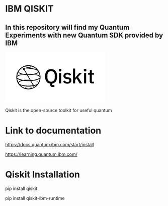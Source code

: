 # IBM QISKIT

## In this repository will find my Quantum Experiments with new Quantum SDK provided by IBM

![Quantum Computing is fun!](/Assets/Images/Qiskit.png "Quantum Logo")

Qiskit is the open-source toolkit for useful quantum

# Link to documentation
https://docs.quantum.ibm.com/start/install

https://learning.quantum.ibm.com/


# Qiskit Installation

pip install qiskit

pip install qiskit-ibm-runtime